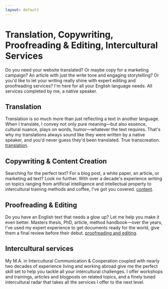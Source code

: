 ```yaml
---
layout: default
---
```


# Translation, Copywriting, Proofreading & Editing, Intercultural Services

Do you need your website translated? Or maybe copy for a marketing campaign? An article with just the write tone and engaging storytelling? Or you'd like to let your writing really shine with expert editing and proofreading services? I'm here for all your English language needs. All services completed by me, a native speaker.

<span class="image typewriter" />

## Translation

Translation is so much more than just reflecting a text in another language. When I translate, I convey not only pure meaning—but also  essence, cultural nuance, plays on words, humor—whatever the text requires. That's why my translations always sound like they were written by a native speaker, and you'd never guess they'd been translated. True transcreation.  [translation](/german-english-translation).


## Copywriting & Content Creation

Searching for the perfect text? For a blog post, a white paper, an article, or marketing ad text? Look no further. With over a decade's experience writing on topics ranging from artificial intelligence and intellectual property to intercultural training methods and coffee, I've got you covered. [content](/english-content).

## Proofreading & Editing

Do you have an English text that needs a glow up? Let me help you make it even better. Masters thesis, PhD, article, method handbook—over the years, I've used my expert experience to get documents ready for the world, give them a final review before their debut.  [proofreading and editing](/english-proofreading-editing).

## Intercultural services

My M.A. in Intercultural Communication & Cooperation coupled with nearly two decades of experience living and working abroad give me the perfect skill set to help you tackle all your intercultural challenges. I offer workshops and trainings, articles and blogposts on related topics, and a finely tuned intercultural radar that takes all the services I offer to the next level.
